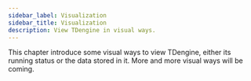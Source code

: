 ```yaml
---
sidebar_label: Visualization
sidebar_title: Visualization
description: View TDengine in visual ways.
---
```


This chapter introduce some visual ways to view TDengine, either its running status or the data stored in it. More and more visual ways will be coming.
